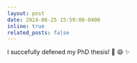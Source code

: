 ```yaml
---
layout: post
date: 2024-06-25 15:59:00-0400
inline: true
related_posts: false
---
```


I succefully defened my PhD thesis! :tada: :smile: :sparkles: 